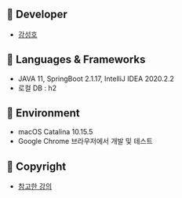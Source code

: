 ## :dromedary_camel: Developer
- [강성호](https://github.com/KANGSUNGHO)

## :baby_chick: Languages & Frameworks 
- JAVA 11, SpringBoot 2.1.17, IntelliJ IDEA 2020.2.2
- 로컬 DB : h2

## :penguin: Environment
- macOS Catalina 10.15.5
- Google Chrome 브라우저에서 개발 및 테스트

## :ox: Copyright
- [참고한 강의](https://www.inflearn.com/course/%EC%8A%A4%ED%94%84%EB%A7%81%EB%B6%80%ED%8A%B8-JPA-%ED%99%9C%EC%9A%A9-1/dashboard)
